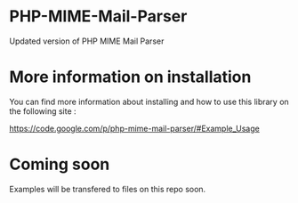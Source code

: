 PHP-MIME-Mail-Parser
====================

Updated version of PHP MIME Mail Parser


More information on installation
================================

You can find more information about installing and how to use this library on the following site :

https://code.google.com/p/php-mime-mail-parser/#Example_Usage

Coming soon
===========

Examples will be transfered to files on this repo soon.
